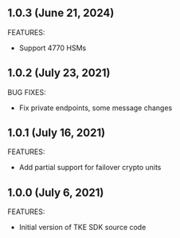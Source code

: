 <!-- Use FEATURES, ENHANCEMENTS, BUG FIXES as categories describing content. -->
<!-- Put most recent change at top. -->

## 1.0.3 (June 21, 2024)

FEATURES:

* Support 4770 HSMs

## 1.0.2 (July 23, 2021)

BUG FIXES:

* Fix private endpoints, some message changes

## 1.0.1 (July 16, 2021)

FEATURES:

* Add partial support for failover crypto units

## 1.0.0 (July 6, 2021)

FEATURES:

* Initial version of TKE SDK source code


